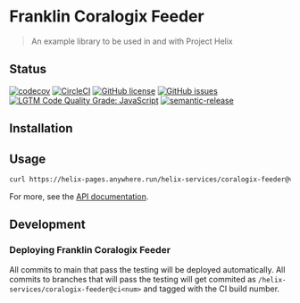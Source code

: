 # Franklin Coralogix Feeder

> An example library to be used in and with Project Helix

## Status
[![codecov](https://img.shields.io/codecov/c/github/adobe/helix-coralogix-feeder.svg)](https://codecov.io/gh/adobe/helix-coralogix-feeder)
[![CircleCI](https://img.shields.io/circleci/project/github/adobe/helix-coralogix-feeder.svg)](https://circleci.com/gh/adobe/helix-coralogix-feeder)
[![GitHub license](https://img.shields.io/github/license/adobe/helix-coralogix-feeder.svg)](https://github.com/adobe/helix-coralogix-feeder/blob/main/LICENSE.txt)
[![GitHub issues](https://img.shields.io/github/issues/adobe/helix-coralogix-feeder.svg)](https://github.com/adobe/helix-coralogix-feeder/issues)
[![LGTM Code Quality Grade: JavaScript](https://img.shields.io/lgtm/grade/javascript/g/adobe/helix-coralogix-feeder.svg?logo=lgtm&logoWidth=18)](https://lgtm.com/projects/g/adobe/helix-coralogix-feeder)
[![semantic-release](https://img.shields.io/badge/%20%20%F0%9F%93%A6%F0%9F%9A%80-semantic--release-e10079.svg)](https://github.com/semantic-release/semantic-release)

## Installation

## Usage

```bash
curl https://helix-pages.anywhere.run/helix-services/coralogix-feeder@v1
```

For more, see the [API documentation](docs/API.md).

## Development

### Deploying Franklin Coralogix Feeder

All commits to main that pass the testing will be deployed automatically. All commits to branches that will pass the testing will get commited as `/helix-services/coralogix-feeder@ci<num>` and tagged with the CI build number.
